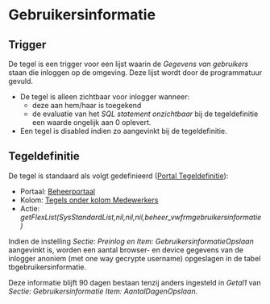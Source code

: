 # Gebruikersinformatie

## Trigger

De tegel is een trigger voor een lijst waarin de _Gegevens van gebruikers_ staan die inloggen op de omgeving. Deze lijst wordt door de programmatuur gevuld.

- De tegel is alleen zichtbaar voor inlogger wanneer:
  - deze aan hem/haar is toegekend
  - de evaluatie van het _SQL statement onzichtbaar_ bij de tegeldefinitie een waarde ongelijk aan 0 oplevert.
- Een tegel is disabled indien zo aangevinkt bij de tegeldefinitie.

## Tegeldefinitie

De tegel is standaard als volgt gedefinieerd ([Portal Tegeldefinitie](/docs/instellen_inrichten/portaldefinitie/portal_tegel.md)):

- Portaal: [Beheerportaal](/docs/probleemoplossing/portalen_en_moduleschermen/beheerportaal/README.md)
- Kolom: [Tegels onder kolom Medewerkers](/docs/probleemoplossing/portalen_en_moduleschermen/beheerportaal/tegels_onder_kolom_medewerkers/README.md)
- Actie: _getFlexList(SysStandardList,nil,nil,nil,beheer_vwfrmgebruikersinformatie)_

Indien de instelling _Sectie: Preinlog en Item: GebruikersinformatieOpslaan_ aangevinkt is, worden een aantal browser- en device gegevens van de inlogger anoniem (met one way gecrypte username) opgeslagen in de tabel tbgebruikersinformatie.

Deze informatie blijft 90 dagen bestaan tenzij anders ingesteld in _Getal1_ van _Sectie: Gebruikersinformatie Item: AantalDagenOpslaan_.
